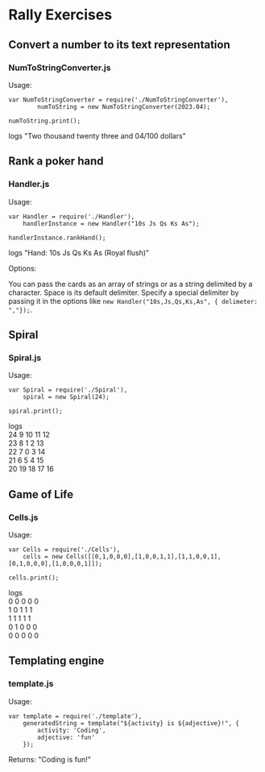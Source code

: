 Rally Exercises
===============

Convert a number to its text representation
-------------------------------------------

### NumToStringConverter.js

Usage:

	var NumToStringConverter = require('./NumToStringConverter'),
			numToString = new NumToStringConverter(2023.04);

	numToString.print();

logs "Two thousand twenty three and 04/100 dollars"

Rank a poker hand
-----------------

### Handler.js

Usage:

	var Handler = require('./Handler'),
		handlerInstance = new Handler("10s Js Qs Ks As");

	handlerInstance.rankHand();

logs "Hand: 10s Js Qs Ks As (Royal flush)"

Options:

You can pass the cards as an array of strings or as a string delimited by a character. Space is its default delimiter. Specify a special delimiter by passing it in the options like `new Handler("10s,Js,Qs,Ks,As", { delimeter: ","});`.

Spiral
------

### Spiral.js

Usage:

	var Spiral = require('./Spiral'),
		spiral = new Spiral(24);

	spiral.print();

logs <br />
	24  9 10 11 12<br />
	23  8  1  2 13<br />
	22  7  0  3 14<br />
	21  6  5  4 15<br />
	20 19 18 17 16<br />

Game of Life
------------

### Cells.js

Usage:

	var Cells = require('./Cells'),
		cells = new Cells([[0,1,0,0,0],[1,0,0,1,1],[1,1,0,0,1],[0,1,0,0,0],[1,0,0,0,1]]);

	cells.print();

logs <br />
		0 0 0 0 0 <br />
		1 0 1 1 1 <br />
		1 1 1 1 1 <br />
		0 1 0 0 0 <br />
		0 0 0 0 0 <br />

Templating engine
-----------------

### template.js

Usage:

	var template = require('./template'),
		generatedString = template("${activity} is ${adjective}!", {
			activity: 'Coding',
			adjective: 'fun'
		});

Returns:
	"Coding is fun!"